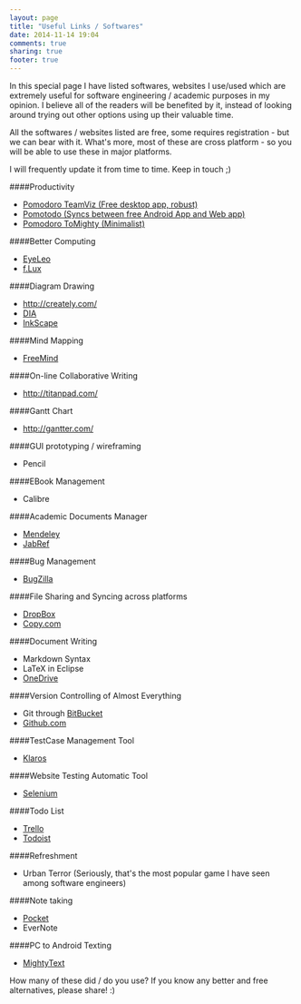 ```yaml
---
layout: page
title: "Useful Links / Softwares"
date: 2014-11-14 19:04
comments: true
sharing: true
footer: true
---
```


In this special page I have listed softwares, websites I use/used which are extremely useful for software engineering / academic purposes in my opinion. I believe all of the readers will be benefited by it, instead of looking around trying out other options using up their valuable time.

All the softwares / websites listed are free, some requires registration - but we can bear with it. What's more, most of these are cross platform - so you will be able to use these in major platforms.

I will frequently update it from time to time. Keep in touch ;) <p>

####Productivity  
- <a href="http://www.teamviz.com/">Pomodoro TeamViz (Free desktop app, robust)</a>
- <a href="https://pomotodo.com/app/">Pomotodo (Syncs between free Android App and Web app) </a>
- <a href="http://www.tomighty.org/">Pomodoro ToMighty (Minimalist)</a>

####Better Computing  
  - <a href="http://www.eyeleo.com/">EyeLeo</a>
  - <a href="https://justgetflux.com/">f.Lux</a>

####Diagram Drawing
- http://creately.com/
- <a href="http://sourceforge.net/projects/dia-installer/">DIA</a>
- <a href="https://inkscape.org/en/">InkScape</a>

####Mind Mapping
- <a href="http://freemind.sourceforge.net/wiki/index.php/Main_Page">FreeMind</a>

####On-line Collaborative Writing
- http://titanpad.com/

####Gantt Chart
- http://gantter.com/

####GUI prototyping / wireframing
- Pencil

####EBook Management
- Calibre

####Academic Documents Manager
- <a href="http://www.mendeley.com/">Mendeley</a>
- <a href="http://jabref.sourceforge.net/">JabRef</a>

####Bug Management
- <a href="http://www.bugzilla.org/">BugZilla </a>

####File Sharing and Syncing across platforms
- <a href="http://db.tt/XyKSnI4">DropBox</a>
- <a href="https://copy.com/?r=8iAp6j">Copy.com</a>

####Document Writing
- Markdown Syntax
- LaTeX in Eclipse
- <a href="https://onedrive.live.com/?invref=f0f6d25fbd165079&invsrc=90">OneDrive</a>

####Version Controlling of Almost Everything
- Git through <a href="https://bitbucket.org/">BitBucket</a>
- <a href="http://github.com/">Github.com</a>

####TestCase Management Tool
- <a href="http://www.klaros-testmanagement.com/download">Klaros</a>

####Website Testing Automatic Tool
- <a href="http://docs.seleniumhq.org/">Selenium</a>

####Todo List
- <a href="https://trello.com/amitseal/recommend">Trello</a>
- <a href="http://todoist.com/">Todoist</a>

####Refreshment
- Urban Terror (Seriously, that's the most popular game I have seen among software engineers)

####Note taking
- <a href="getpocket.com">Pocket</a>
- EverNote

####PC to Android Texting
- <a href="http://mightytext.net/R4zYIlp">MightyText</a>

How many of these did / do you use? If you know any better and free alternatives, please share! :)